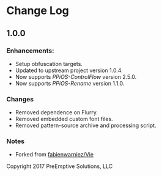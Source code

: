 Change Log
==========

1.0.0
-----

### Enhancements:

* Setup obfuscation targets.
* Updated to upstream project version 1.0.4.
* Now supports *PPiOS-ControlFlow* version 2.5.0.
* Now supports *PPiOS-Rename* version 1.1.0.

### Changes

* Removed dependence on Flurry.
* Removed embedded custom font files.
* Removed pattern-source archive and processing script.

### Notes

* Forked from [fabienwarniez/Vie](https://github.com/fabienwarniez/Vie)


Copyright 2017 PreEmptive Solutions, LLC

